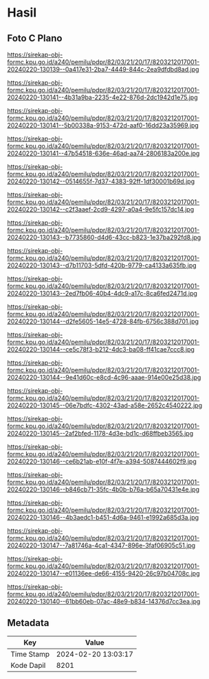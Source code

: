 # Hasil

## Foto C Plano

https://sirekap-obj-formc.kpu.go.id/a240/pemilu/pdpr/82/03/21/20/17/8203212017001-20240220-130139--0a417e31-2ba7-4449-844c-2ea9dfdbd8ad.jpg

https://sirekap-obj-formc.kpu.go.id/a240/pemilu/pdpr/82/03/21/20/17/8203212017001-20240220-130141--4b31a9ba-2235-4e22-876d-2dc1942d1e75.jpg

https://sirekap-obj-formc.kpu.go.id/a240/pemilu/pdpr/82/03/21/20/17/8203212017001-20240220-130141--5b00338a-9153-472d-aaf0-16dd23a35969.jpg

https://sirekap-obj-formc.kpu.go.id/a240/pemilu/pdpr/82/03/21/20/17/8203212017001-20240220-130141--47b54518-636e-46ad-aa74-2806183a200e.jpg

https://sirekap-obj-formc.kpu.go.id/a240/pemilu/pdpr/82/03/21/20/17/8203212017001-20240220-130142--0514655f-7d37-4383-92ff-1df30001b69d.jpg

https://sirekap-obj-formc.kpu.go.id/a240/pemilu/pdpr/82/03/21/20/17/8203212017001-20240220-130142--c2f3aaef-2cd9-4297-a0a4-9e5fc157dc14.jpg

https://sirekap-obj-formc.kpu.go.id/a240/pemilu/pdpr/82/03/21/20/17/8203212017001-20240220-130143--b7735860-d4d6-43cc-b823-1e37ba292fd8.jpg

https://sirekap-obj-formc.kpu.go.id/a240/pemilu/pdpr/82/03/21/20/17/8203212017001-20240220-130143--d7b11703-5dfd-420b-9779-ca4133a635fb.jpg

https://sirekap-obj-formc.kpu.go.id/a240/pemilu/pdpr/82/03/21/20/17/8203212017001-20240220-130143--2ed7fb06-40b4-4dc9-a17c-8ca6fed2471d.jpg

https://sirekap-obj-formc.kpu.go.id/a240/pemilu/pdpr/82/03/21/20/17/8203212017001-20240220-130144--d2fe5605-14e5-4728-84fb-6756c388d701.jpg

https://sirekap-obj-formc.kpu.go.id/a240/pemilu/pdpr/82/03/21/20/17/8203212017001-20240220-130144--ce5c78f3-b212-4dc3-ba08-ff41cae7ccc8.jpg

https://sirekap-obj-formc.kpu.go.id/a240/pemilu/pdpr/82/03/21/20/17/8203212017001-20240220-130144--9e41d60c-e8cd-4c96-aaae-914e00e25d38.jpg

https://sirekap-obj-formc.kpu.go.id/a240/pemilu/pdpr/82/03/21/20/17/8203212017001-20240220-130145--06e7bdfc-4302-43ad-a58e-2652c4540222.jpg

https://sirekap-obj-formc.kpu.go.id/a240/pemilu/pdpr/82/03/21/20/17/8203212017001-20240220-130145--2af2bfed-1178-4d3e-bd1c-d68ffbeb3565.jpg

https://sirekap-obj-formc.kpu.go.id/a240/pemilu/pdpr/82/03/21/20/17/8203212017001-20240220-130146--ce6b21ab-e10f-4f7e-a394-5087444602f9.jpg

https://sirekap-obj-formc.kpu.go.id/a240/pemilu/pdpr/82/03/21/20/17/8203212017001-20240220-130146--b846cb71-35fc-4b0b-b76a-b65a70431e4e.jpg

https://sirekap-obj-formc.kpu.go.id/a240/pemilu/pdpr/82/03/21/20/17/8203212017001-20240220-130146--4b3aedc1-b451-4d6a-9461-e1992a685d3a.jpg

https://sirekap-obj-formc.kpu.go.id/a240/pemilu/pdpr/82/03/21/20/17/8203212017001-20240220-130147--7a81746a-4ca1-4347-896e-3faf06905c51.jpg

https://sirekap-obj-formc.kpu.go.id/a240/pemilu/pdpr/82/03/21/20/17/8203212017001-20240220-130147--e01136ee-de66-4155-9420-26c97b04708c.jpg

https://sirekap-obj-formc.kpu.go.id/a240/pemilu/pdpr/82/03/21/20/17/8203212017001-20240220-130140--61bb60eb-07ac-48e9-b834-14376d7cc3ea.jpg


## Metadata

| Key        | Value               |
| ---------- | ------------------- |
| Time Stamp | 2024-02-20 13:03:17 |
| Kode Dapil | 8201                |



